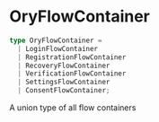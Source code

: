 # OryFlowContainer

```ts
type OryFlowContainer = 
  | LoginFlowContainer
  | RegistrationFlowContainer
  | RecoveryFlowContainer
  | VerificationFlowContainer
  | SettingsFlowContainer
  | ConsentFlowContainer;
```

A union type of all flow containers

